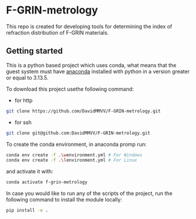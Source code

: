 # F-GRIN-metrology
This repo is created for developing tools for determining the index of refraction distribution of F-GRIN materials.

## Getting started

This is a python based project which uses conda, what means that the guest system must have [anaconda](https://www.anaconda.com/download) installed with python in a version greater or equal to 3.13.5.

To download this project usethe following command:
- for http
```bash
git clone https://github.com/DavidMMVV/F-GRIN-metrology.git
```
- for ssh

```bash
git clone git@github.com:DavidMMVV/F-GRIN-metrology.git
```

To create the conda environment, in anaconda promp run:

```bash
conda env create -f .\wenvironment.yml # For Windows
conda env create -f .\lenvironment.yml # For Linux
```

and activate it with:

```bash
conda activate f-grin-metrology 
```

In case you would like to run any of the scripts of the project, run the following command to install the module locally:

```bash
pip install -e .
```
